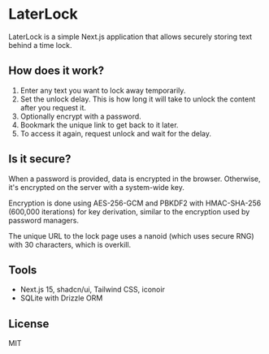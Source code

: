 # LaterLock

LaterLock is a simple Next.js application that allows securely storing text behind a time lock.

## How does it work?

1. Enter any text you want to lock away temporarily.
1. Set the unlock delay. This is how long it will take to unlock the content after you request it.
1. Optionally encrypt with a password.
1. Bookmark the unique link to get back to it later.
1. To access it again, request unlock and wait for the delay.

## Is it secure?

When a password is provided, data is encrypted in the browser. Otherwise, it's encrypted on the server with a system-wide key.

Encryption is done using AES-256-GCM and PBKDF2 with HMAC-SHA-256 (600,000 iterations) for key derivation, similar to the encryption used by password managers.

The unique URL to the lock page uses a nanoid (which uses secure RNG) with 30 characters, which is overkill.

## Tools

- Next.js 15, shadcn/ui, Tailwind CSS, iconoir
- SQLite with Drizzle ORM

## License

MIT
